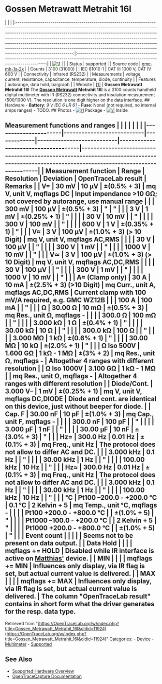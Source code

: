 # Gossen Metrawatt Metrahit 16I

| | | |:-----------------------------------------------------------------------------------------------------------------------------------------------------------------------------------------------------------------------------------------------------------------------------------------------------------------------------------------------------------------------------------------------------------------------------------------------------------------------------------------------------------------:|:--------------------------------------------------------------------------------------------------------------------------------------------:| | [![\1](../../assets/hardware/general/\2)](./File:Gossen_Metrawatt_Metrahit_16I_small.png.html) | | | Status | supported | | Source code | [gmc-mh-1x-2x](http://github.com/OpenTraceLab/?p=OpenTraceCapture.git;a=tree;f=src/hardware/gmc-mh-1x-2x) | | Counts | 3100 (31000) | | IEC 61010-1 | CAT III 1000 V, CAT IV 600 V | | Connectivity | Infrared (RS232) | | Measurements | voltage, current, resistance, capacitance, temperature, diode, continuity | | Features | autorange, data hold, bargraph | | Website | [[1]](http://www.gossenmetrawatt.com/english/produkte/metrahit16i.htm) | **Gossen Metrawatt Metrahit 16I** The **[Gossen Metrawatt](Gossen_Metrawatt.html "Gossen Metrawatt") Metrahit 16I** is a 3100 counts handheld digital multimeter with IR (RS232) connectivity and insulation measurement (500/1000 V). The resolution is one digit higher on the data interface. ## Hardware \- **Battery**: *9 V IEC 6 LR 61* \- **Fuse**: None! (not required, no internal amps ranges)  \- TODO. ## Photos \- 
[![\1](../../assets/hardware/general/\2)](./File:Metrahit_16i_1.jpg.html)
Package
\- 
[![\1](../../assets/hardware/general/\2)](./File:Metrahit_16i_2.jpg.html)
Inside
## Measurement functions and ranges | | | | | | | |----------------------|---------------------------|-------------|---------------------------|-------------------------------------|------------------------------------------------------------------------------------------------------------------------------------------| | Measurement function | Range | Resolution | Deviation | OpenTraceLab result | Remarks | | V= | 30 mV | 10 μV | ±(0.5% + 3) | mq V, unit V, mqflags DC | Input impendance \>10 GΩ; not covered by autorange, use manual range | | | 300 mV | 100 μV | ±(0.5% + 3) | " | " | | | 3 V | 1 mV | ±(0.25% + 1) | " | | | | 30 V | 10 mV | | " | | | | 300 V | 100 mV | | " | | | | 600 V | 1 V | ±(0.35% + 1) | " | | | V≈ | 3 V | 100 μV | ±(1.0% + 3) (\> 10 Digit) | mq V, unit V, mqflags AC,RMS | | | | 30 V | 100 μV | | " | | | | 300 V | 1 mV | | " | | | | 1000 V | 10 mV | | " | | | V≃ | 3 V | 100 μV | ±(1.0% + 3) (\> 10 Digit) | mq V, unit V, mqflags AC,DC,RMS | | | | 30 V | 100 μV | | " | | | | 300 V | 1 mV | | " | | | | 1000 V | 10 mV | | " | | | A≈ (Clamp only) | 30 A | 10 mA | ±(2.5% + 3) (\>10 Digit) | mq Curr., unit A, mqflags AC,DC,RMS | Current clamp with 100 mV/A required, e.g. GMC WZ12B | | | 100 A | 100 mA | | " | | | Ω | 30.00 Ω | 10 mΩ | ±(0.5% + 3) | mq Res., unit Ω, mqflags - | | | | 300.0 Ω | 100 mΩ | | " | | | | 3.000 kΩ | 1 Ω | ±(0.4% + 1) | " | | | | 30.00 kΩ | 10 Ω | | " | | | | 300.0 kΩ | 100 Ω | | " | | | | 3.000 MΩ | 1 kΩ | ±(0.6% + 1) | " | | | | 30.00 MΩ | 10 kΩ | ±(2.0% + 1) | " | | | Ω Iso 500V | 1.600 GΩ | 1 kΩ - 1 MΩ | ±(3% + 2) | mq Res., unit Ω, mqflags - | Altogether 4 ranges with different resolution | | Ω Iso 1000V | 3.100 GΩ | 1 kΩ - 1 MΩ | | mq Res., unit Ω, mqflags - | Altogether 4 ranges with different resolution | | Diode/Cont. | 3.000 V– | 1 mV | ±(0.25% + 1) | mq V, unit V, mqflags DC,DIODE | Diode and cont. are identical on this device, just without beeper for diode. | | Cap. F | 30.00 nF | 10 pF | ±(1.0% + 3) | mq Cap., unit F, mqflags - | | | | 300.0 nF | 100 pF | | " | | | | 3.000 µF | 1 nF | | " | | | | 30.00 µF | 10 nF | ±(3.0% + 3) | " | | | Hz= | 300.0 Hz | 0.01 Hz | ±(0.1% + 3) | mq Freq., unit Hz | The protocol does not allow to differ AC and DC. | | | 3.000 kHz | 0.1 Hz | | " | | | | 30.00 kHz | 1 Hz | | " | | | | 100.00 kHz | 10 Hz | | " | | | Hz≈ | 300.0 Hz | 0.01 Hz | ±(0.1% + 3) | mq Freq., unit Hz | The protocol does not allow to differ AC and DC. | | | 3.000 kHz | 0.1 Hz | | " | | | | 30.00 kHz | 1 Hz | | " | | | | 100.00 kHz | 10 Hz | | " | | | °C | Pt100 –200.0 - +200.0 °C | 0.1 °C | 2 Kelvin + 5 | mq Temp., unit °C, mqflags - | | | | Pt100 +200.0 - +800.0 °C | | ±(1.0% + 5) | " | | | | Pt1000 –100.0 - +200.0 °C | | 2 Kelvin + 5 | " | | | | Pt1000 +200.0 - +800.0 °C | | ±(1.0% + 5) | " | | | Event count | | | | | Seems not to be present on data output. | | Data Hold | | | | mqflags += HOLD | Disabled while IR interface is active on [ Matthias'](usermatthias-heidbrink-usermatthias-heidbrink.md) device. | | MIN | | | | mqflags += MIN | Influences only display, via IR flag is set, but actual current value is delivered. | | MAX | | | | mqflags += MAX | Influences only display, via IR flag is set, but actual current value is delivered. | The column "OpenTraceLab result" contains in short form what the driver generates for the resp. data type. 
Retrieved from "[https://OpenTraceLab.org/w/index.php?title=Gossen_Metrawatt_Metrahit_16I&oldid=11924](https://OpenTraceLab.org/w/index.php?title=Gossen_Metrawatt_Metrahit_16I&oldid=11924)" 
[Categories](specialcategories-specialcategories.md): \- [Device](./Category:Device.html "Category:Device") \- [Multimeter](./Category:Multimeter.html "Category:Multimeter") \- [Supported](./Category:Supported.html "Category:Supported")

## See Also
- [Supported Hardware Overview](../supported-hardware.md)
- [OpenTraceCapture Documentation](../../opentracecapture/overview.md)
